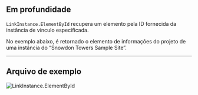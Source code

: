 ## Em profundidade
`LinkInstance.ElementById` recupera um elemento pela ID fornecida da instância de vínculo especificada.

No exemplo abaixo, é retornado o elemento de informações do projeto de uma instância do “Snowdon Towers Sample Site”.
___
## Arquivo de exemplo

![LinkInstance.ElementById](./Revit.Elements.LinkInstance.ElementById_img.jpg)
